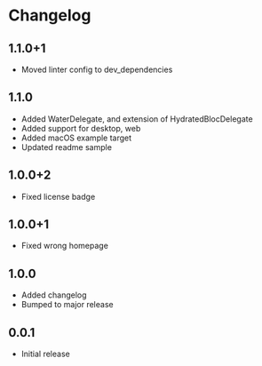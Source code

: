 # Changelog

## 1.1.0+1

- Moved linter config to dev_dependencies

## 1.1.0

- Added WaterDelegate, and extension of HydratedBlocDelegate
- Added support for desktop, web
- Added macOS example target
- Updated readme sample

## 1.0.0+2

- Fixed license badge

## 1.0.0+1

- Fixed wrong homepage

## 1.0.0

- Added changelog
- Bumped to major release

## 0.0.1

- Initial release
